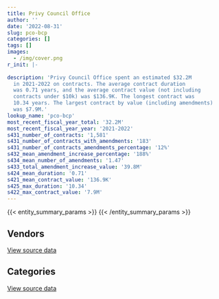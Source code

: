 ```yaml
---
title: Privy Council Office
author: ''
date: '2022-08-31'
slug: pco-bcp
categories: []
tags: []
images:
  - /img/cover.png
r_init: |-
  
description: 'Privy Council Office spent an estimated $32.2M
  in 2021-2022 on contracts. The average contract duration
  was 0.71 years, and the average contract value (not including
  contracts under $10k) was $136.9K. The longest contract was
  10.34 years. The largest contract by value (including amendments)
  was $7.9M.'
lookup_name: 'pco-bcp'
most_recent_fiscal_year_total: '32.2M'
most_recent_fiscal_year_year: '2021-2022'
s431_number_of_contracts: '1,581'
s431_number_of_contracts_with_amendments: '183'
s431_number_of_contracts_amendments_percentage: '12%'
s432_mean_amendment_increase_percentage: '188%'
s434_mean_number_of_amendments: '1.47'
s433_total_amendment_increase_value: '39.8M'
s424_mean_duration: '0.71'
s421_mean_contract_value: '136.9K'
s425_max_duration: '10.34'
s422_max_contract_value: '7.9M'
---
```


<script src="/rmarkdown-libs/htmlwidgets/htmlwidgets.js"></script>
<link href="/rmarkdown-libs/datatables-css/datatables-crosstalk.css" rel="stylesheet" />
<script src="/rmarkdown-libs/datatables-binding/datatables.js"></script>
<script src="/rmarkdown-libs/jquery/jquery-3.6.0.min.js"></script>
<link href="/rmarkdown-libs/dt-core-bootstrap/css/dataTables.bootstrap.min.css" rel="stylesheet" />
<link href="/rmarkdown-libs/dt-core-bootstrap/css/dataTables.bootstrap.extra.css" rel="stylesheet" />
<script src="/rmarkdown-libs/dt-core-bootstrap/js/jquery.dataTables.min.js"></script>
<script src="/rmarkdown-libs/dt-core-bootstrap/js/dataTables.bootstrap.min.js"></script>
<link href="/rmarkdown-libs/crosstalk/css/crosstalk.min.css" rel="stylesheet" />
<script src="/rmarkdown-libs/crosstalk/js/crosstalk.min.js"></script>
<script src="/rmarkdown-libs/htmlwidgets/htmlwidgets.js"></script>
<link href="/rmarkdown-libs/datatables-css/datatables-crosstalk.css" rel="stylesheet" />
<script src="/rmarkdown-libs/datatables-binding/datatables.js"></script>
<script src="/rmarkdown-libs/jquery/jquery-3.6.0.min.js"></script>
<link href="/rmarkdown-libs/dt-core-bootstrap/css/dataTables.bootstrap.min.css" rel="stylesheet" />
<link href="/rmarkdown-libs/dt-core-bootstrap/css/dataTables.bootstrap.extra.css" rel="stylesheet" />
<script src="/rmarkdown-libs/dt-core-bootstrap/js/jquery.dataTables.min.js"></script>
<script src="/rmarkdown-libs/dt-core-bootstrap/js/dataTables.bootstrap.min.js"></script>
<link href="/rmarkdown-libs/crosstalk/css/crosstalk.min.css" rel="stylesheet" />
<script src="/rmarkdown-libs/crosstalk/js/crosstalk.min.js"></script>

{{< entity_summary_params >}}
{{< /entity_summary_params >}}

## Vendors

<div id="htmlwidget-1" style="width:100%;height:auto;" class="datatables html-widget"></div>
<script type="application/json" data-for="htmlwidget-1">{"x":{"style":"bootstrap","filter":"none","vertical":false,"data":[["<a href=\"/vendors/adga_group/\">ADGA Group<\/a>","<a href=\"/vendors/adrm_technology_consulting/\">ADRM Technology Consulting<\/a>","<a href=\"/vendors/advanced_business_interiors/\">Advanced Business Interiors<\/a>","<a href=\"/vendors/advanced_chippewa_technologies/\">Advanced Chippewa Technologies<\/a>","<a href=\"/vendors/altis_human_resources/\">Altis Human Resources<\/a>","<a href=\"/vendors/aon_reed_stenhouse/\">Aon Reed Stenhouse<\/a>","<a href=\"/vendors/applied_electonics/\">Applied Electonics<\/a>","<a href=\"/vendors/ari_financial_services/\">ARI Financial Services<\/a>","<a href=\"/vendors/artemp_personnel_services/\">Artemp Personnel Services<\/a>","<a href=\"/vendors/avi_spl_canada/\">AVI SPL Canada<\/a>","<a href=\"/vendors/bdo_canada/\">BDO Canada<\/a>","<a href=\"/vendors/bell_canada/\">Bell Canada<\/a>","<a href=\"/vendors/canadian_corps_of_commissionaires/\">Canadian Corps of Commissionaires<\/a>","<a href=\"/vendors/canon/\">Canon<\/a>","<a href=\"/vendors/carahsoft_technology/\">Carahsoft Technology<\/a>","<a href=\"/vendors/cdw_canada/\">CDW Canada<\/a>","<a href=\"/vendors/cgi/\">CGI<\/a>","<a href=\"/vendors/cision_canada/\">Cision Canada<\/a>","<a href=\"/vendors/cofomo/\">Cofomo<\/a>","<a href=\"/vendors/compugen/\">Compugen<\/a>","<a href=\"/vendors/contract_community/\">Contract Community<\/a>","<a href=\"/vendors/coradix_technology_consulting/\">Coradix Technology Consulting<\/a>","<a href=\"/vendors/cossette_communications/\">Cossette Communications<\/a>","<a href=\"/vendors/decisive_group/\">Decisive Group<\/a>","<a href=\"/vendors/dell_computer/\">Dell Computer<\/a>","<a href=\"/vendors/deloitte/\">Deloitte<\/a>","<a href=\"/vendors/dynabook_canada/\">Dynabook Canada<\/a>","<a href=\"/vendors/dynamic_personnel_consultants/\">Dynamic Personnel Consultants<\/a>","<a href=\"/vendors/ebsco_canada/\">EBSCO Canada<\/a>","<a href=\"/vendors/eclipsys_solutions/\">Eclipsys Solutions<\/a>","<a href=\"/vendors/ecole_de_langues_abce/\">Ecole De Langues Abce<\/a>","<a href=\"/vendors/ecole_de_langues_la_cite/\">Ecole De Langues La Cite<\/a>","<a href=\"/vendors/ekos_research_associates/\">Ekos Research Associates<\/a>","<a href=\"/vendors/environics_research_group/\">Environics Research Group<\/a>","<a href=\"/vendors/evaluation_personnel_selection/\">Evaluation Personnel Selection<\/a>","<a href=\"/vendors/excel_human_resources/\">Excel Human Resources<\/a>","<a href=\"/vendors/factiva/\">Factiva<\/a>","<a href=\"/vendors/fast_forward_french/\">Fast Forward French<\/a>","<a href=\"/vendors/federal_express_canada/\">Federal Express Canada<\/a>","<a href=\"/vendors/fmc_professionals/\">FMC Professionals<\/a>","<a href=\"/vendors/ford_motor_company/\">Ford Motor Company<\/a>","<a href=\"/vendors/garda_security_group/\">Garda Security Group<\/a>","<a href=\"/vendors/gartner/\">Gartner<\/a>","<a href=\"/vendors/general_dynamics/\">General Dynamics<\/a>","<a href=\"/vendors/global_knowledge/\">Global Knowledge<\/a>","<a href=\"/vendors/global_upholstery/\">Global Upholstery<\/a>","<a href=\"/vendors/graybridge_international_consulting/\">Graybridge International Consulting<\/a>","<a href=\"/vendors/horizant/\">Horizant<\/a>","<a href=\"/vendors/hypertec/\">Hypertec<\/a>","<a href=\"/vendors/i4c_information_technology/\">I4C Information Technology<\/a>","<a href=\"/vendors/ibiska_telecom/\">Ibiska Telecom<\/a>","<a href=\"/vendors/ibm_canada/\">IBM Canada<\/a>","<a href=\"/vendors/ihs_global/\">IHS Global<\/a>","<a href=\"/vendors/interactive_audio_visual/\">Interactive Audio Visual<\/a>","<a href=\"/vendors/ipsos/\">Ipsos<\/a>","<a href=\"/vendors/ipss/\">IPSS<\/a>","<a href=\"/vendors/iron_mountain/\">Iron Mountain<\/a>","<a href=\"/vendors/itex/\">ITEX<\/a>","<a href=\"/vendors/konica_minolta_business_solutions/\">Konica Minolta Business Solutions<\/a>","<a href=\"/vendors/l3harris/\">L3Harris<\/a>","<a href=\"/vendors/lexisnexis_canada/\">LexisNexis Canada<\/a>","<a href=\"/vendors/linovati/\">Linovati<\/a>","<a href=\"/vendors/lionbridge/\">Lionbridge<\/a>","<a href=\"/vendors/lumina_it/\">Lumina IT<\/a>","<a href=\"/vendors/mccarthy_tetrault/\">McCarthy Tetrault<\/a>","<a href=\"/vendors/media_q/\">Media Q<\/a>","<a href=\"/vendors/microsoft_canada/\">Microsoft Canada<\/a>","<a href=\"/vendors/mindwire_systems/\">Mindwire Systems<\/a>","<a href=\"/vendors/mishkumi_technologies/\">Mishkumi Technologies<\/a>","<a href=\"/vendors/mnp/\">MNP<\/a>","<a href=\"/vendors/modis_canada/\">Modis Canada<\/a>","<a href=\"/vendors/morneau_shepell/\">Morneau Shepell<\/a>","<a href=\"/vendors/national_arts_centre/\">National Arts Centre<\/a>","<a href=\"/vendors/naut_mawt_tribal_council/\">Naut’sa mawt Tribal Council<\/a>","<a href=\"/vendors/newfound_recruiting/\">Newfound Recruiting<\/a>","<a href=\"/vendors/nimble_information_strategies/\">Nimble Information Strategies<\/a>","<a href=\"/vendors/nisha_techonologies/\">Nisha Techonologies<\/a>","<a href=\"/vendors/northern_micro/\">Northern Micro<\/a>","<a href=\"/vendors/nova_networks/\">Nova Networks<\/a>","<a href=\"/vendors/nuix_north_america/\">Nuix North America<\/a>","<a href=\"/vendors/openframe_technologies/\">OpenFrame Technologies<\/a>","<a href=\"/vendors/oracle_canada/\">Oracle Canada<\/a>","<a href=\"/vendors/pitney_bowes/\">Pitney Bowes<\/a>","<a href=\"/vendors/pricewaterhouse_coopers/\">Pricewaterhouse Coopers<\/a>","<a href=\"/vendors/printers_plus/\">Printers Plus<\/a>","<a href=\"/vendors/protak_consulting_group/\">Protak Consulting Group<\/a>","<a href=\"/vendors/purelogic/\">PureLogic<\/a>","<a href=\"/vendors/purespirit_solutions/\">PureSpirIT Solutions<\/a>","<a href=\"/vendors/qmr/\">QMR<\/a>","<a href=\"/vendors/quintet_consulting/\">Quintet Consulting<\/a>","<a href=\"/vendors/randstad/\">Randstad<\/a>","<a href=\"/vendors/raymond_chabot_grant_thornton/\">Raymond Chabot Grant Thornton<\/a>","<a href=\"/vendors/rhea/\">RHEA<\/a>","<a href=\"/vendors/ricoh/\">Ricoh<\/a>","<a href=\"/vendors/rogers/\">Rogers<\/a>","<a href=\"/vendors/samson_associes/\">Samson Associes<\/a>","<a href=\"/vendors/shi_canada/\">SHI Canada<\/a>","<a href=\"/vendors/si_systems/\">SI Systems<\/a>","<a href=\"/vendors/simplex_grinnell/\">Simplex Grinnell<\/a>","<a href=\"/vendors/softchoice/\">Softchoice<\/a>","<a href=\"/vendors/softsim_technologies/\">Softsim Technologies<\/a>","<a href=\"/vendors/supremex/\">SupremeX<\/a>","<a href=\"/vendors/synersolutions_technologies/\">SynerSolutions Technologies<\/a>","<a href=\"/vendors/tag_hr/\">Tag HR<\/a>","<a href=\"/vendors/teknion/\">Teknion<\/a>","<a href=\"/vendors/teksystems_canada/\">Teksystems Canada<\/a>","<a href=\"/vendors/telus_canada/\">Telus Canada<\/a>","<a href=\"/vendors/the_ktl_group/\">The KTL Group<\/a>","<a href=\"/vendors/the_masha_krupp_translation_group/\">The Masha Krupp Translation Group<\/a>","<a href=\"/vendors/the_right_door_consulting/\">The Right Door Consulting<\/a>","<a href=\"/vendors/the_vcan_group/\">The VCAN Group<\/a>","<a href=\"/vendors/thomson_reuters/\">Thomson Reuters<\/a>","<a href=\"/vendors/toshiba_canada/\">Toshiba Canada<\/a>","<a href=\"/vendors/totem_offisource/\">Totem Offisource<\/a>","<a href=\"/vendors/toyota/\">Toyota<\/a>","<a href=\"/vendors/turtle_island_staffing/\">Turtle Island Staffing<\/a>","<a href=\"/vendors/university_of_ottawa/\">University of Ottawa<\/a>","<a href=\"/vendors/university_of_toronto/\">University of Toronto<\/a>","<a href=\"/vendors/workdynamics_technologies/\">WorkDynamics Technologies<\/a>","<a href=\"/vendors/wpp_group_canada_communications/\">WPP Group Canada Communications<\/a>","<a href=\"/vendors/xerox/\">Xerox<\/a>","<a href=\"/vendors/zycom/\">Zycom<\/a>"],[null,397066.55,201865.22,105504.43,120451.67,11453.13,338269.81,96705.34,24577.5,37998.22,53671.13,84838.1,3407784.67,14871.94,118633.7,188943.77,177743.25,1020284.45,1099687.76,null,10752.26,null,16272,13883.07,null,415226.46,null,69542.91,127545.66,52558.87,14910,15732.5,null,6681.74,61770.64,349761.67,136748.48,null,51763.54,111014.03,96844.4,null,null,null,null,null,null,3761.38,68034.48,null,128286.46,38776.23,63224.83,60090.24,766232.73,null,null,null,36384.22,null,null,39342.52,25973.71,79709.7,950136.89,160488.74,256215.17,922607.59,27063.74,null,null,4088.65,83820.96,5888061.8,85380.87,null,815896.23,1056909.63,1894.4,null,null,6432.93,null,630638.1,194281,7950.81,null,null,19223.62,70632.59,null,24577.5,17379.4,76942.92,193497.36,45477.86,null,21075.78,179287.33,160561.62,null,33482.6,null,44858.18,1028354.01,null,34489.25,8604.26,22679.1,24408,null,null,187969.06,114994.16,null,null,null,null,83438.19,185632.15,199118.49,22672.32],[null,398947.56,70203.72,277359.09,29082.31,10959.83,573436.24,130041.97,null,26834.29,null,70177.6,4114303.64,null,null,7183.37,182139.4,1002998.75,1154192.64,null,null,23255.4,null,null,null,732425.49,null,180202.42,167735.5,57377.53,81880.75,null,64292.63,159708.64,72146.31,266092.25,140656.95,6967.8,110495.86,null,null,null,null,345165.55,24860,null,null,17873.6,null,null,686402.67,23140.37,63128.41,null,null,null,89792.32,null,493208.36,null,null,206837.07,26044.87,46830.25,null,147965.5,262287.88,1231889.19,null,47546.45,105756.7,4335.25,70787.96,2021938.2,266908.64,null,497694.49,350719.91,233444.05,260439.59,null,null,6822.51,639257.61,198961.9,1982.26,11258.19,56596.03,null,138744.55,50602.12,45200,27939.67,52868.76,172898.16,null,null,204229.01,165960.26,163851.72,null,37526.63,null,42940,285476.46,717094.25,28490.08,null,null,23306.25,null,null,null,116334.5,55243.41,null,null,106623.98,4571.96,null,199664.02,null],[25504.75,649930.26,null,28209.91,79816.05,2681.82,270828.02,121868.17,null,null,null,161187.36,2585627.58,null,2588.76,204515.98,181641.75,954369,1152403.62,125871.84,null,42191.94,null,null,254610.51,738060.74,62586.2,null,101559.98,56562.83,null,null,184307.37,140969.62,71949.19,293426.91,172349.24,50604.02,null,null,240436.88,null,6960.37,null,null,14825.21,null,4160.48,94807,377073.27,1003626.13,67631.45,2997.72,31252.27,38985,null,66605.84,38443.09,39529.33,899723.48,1120.16,115779.44,19787.22,55362.42,null,165023.05,728059.36,1220847.79,null,63236.89,485658.5,4323.41,null,null,144491.29,22769.5,85005.95,1578485.95,16921.4,23482.72,8279.05,null,6803.87,637511.01,184993.74,null,null,null,null,517395.1,62397.88,null,39374.43,152034.53,69493.83,null,10642.39,1442031.3,165506.81,55528.1,57956.79,null,4281095.4,null,null,664160.13,14803,null,null,null,51902.85,662.61,null,12136.2,null,null,null,null,null,null,199118.49,null],[154849.52,128246.23,11948.76,260211.12,48381.75,null,85732.15,null,null,null,null,161187.36,2837710.44,null,11811.24,40827.02,181641.75,877309.26,236278.7,63005.36,null,null,null,null,154243.25,532069.97,null,null,102321.45,56562.83,null,null,99175.82,153680,24048.77,304686.09,206272.95,90410.61,null,null,106782.74,18204.93,72967.16,null,null,14272.58,17946.47,42182.63,null,1408676.91,514269.72,22304.6,null,null,null,12257.28,66841.8,275131.91,28154.09,1676.06,11681.67,null,39782.02,39776,null,148499.82,1260883.71,704445.58,null,15776.66,536885.5,4323.41,null,null,null,null,null,3149536.61,40750.41,242528.76,125910.48,null,6803.87,148546.29,135267.72,null,null,null,41245,10282.7,null,null,null,172446.72,59827.04,null,28334.86,699856.74,165506.81,181959.64,306583.01,null,null,null,null,426993.11,null,null,null,null,274558.57,10515.39,null,31614.59,null,17926.47,27980.54,99411.75,null,null,199118.49,null]],"container":"<table class=\"table table-striped table-hover row-border order-column display\">\n  <thead>\n    <tr>\n      <th>Vendor<\/th>\n      <th>2018-2019<\/th>\n      <th>2019-2020<\/th>\n      <th>2020-2021<\/th>\n      <th>2021-2022<\/th>\n    <\/tr>\n  <\/thead>\n<\/table>","options":{"order":[[4,"desc"]],"pageLength":10,"autoWidth":true,"columnDefs":[{"targets":1,"render":"function(data, type, row, meta) {\n    return type !== 'display' ? data : DTWidget.formatCurrency(data, \"$\", 2, 3, \",\", \".\", true, null);\n  }"},{"targets":2,"render":"function(data, type, row, meta) {\n    return type !== 'display' ? data : DTWidget.formatCurrency(data, \"$\", 2, 3, \",\", \".\", true, null);\n  }"},{"targets":3,"render":"function(data, type, row, meta) {\n    return type !== 'display' ? data : DTWidget.formatCurrency(data, \"$\", 2, 3, \",\", \".\", true, null);\n  }"},{"targets":4,"render":"function(data, type, row, meta) {\n    return type !== 'display' ? data : DTWidget.formatCurrency(data, \"$\", 2, 3, \",\", \".\", true, null);\n  }"},{"width":"16%","targets":[1,2,3,4]},{"className":"dt-right","targets":[1,2,3,4]}],"orderClasses":false}},"evals":["options.columnDefs.0.render","options.columnDefs.1.render","options.columnDefs.2.render","options.columnDefs.3.render"],"jsHooks":[]}</script>
<p class="text-right">
<a href="https://github.com/GoC-Spending/contracts-data/tree/main/data/out/departments/pco-bcp/summary_by_fiscal_year_by_vendor.csv" class="source-data-link btn btn-link">View source data</a>
</p>

## Categories

<div id="htmlwidget-2" style="width:100%;height:auto;" class="datatables html-widget"></div>
<script type="application/json" data-for="htmlwidget-2">{"x":{"style":"bootstrap","filter":"none","vertical":false,"data":[["<a href=\"/categories/other/\">(Other)<\/a>","<a href=\"/categories/facilities_and_construction/\">Facilities and construction<\/a>","<a href=\"/categories/office_management/\">Office management<\/a>","<a href=\"/categories/professional_services/\">Professional services<\/a>","<a href=\"/categories/information_technology/\">Information technology<\/a>","<a href=\"/categories/transportation_and_logistics/\">Transportation and logistics<\/a>","<a href=\"/categories/industrial_products_and_services/\">Industrial products and services<\/a>","<a href=\"/categories/travel/\">Travel<\/a>","<a href=\"/categories/security_and_protection/\">Security and protection<\/a>","<a href=\"/categories/human_capital/\">Human capital<\/a>"],[42345.32,362821.27,2130309.07,19084015.46,11075474.66,475460.66,236549.44,16631.68,3391151.07,1168779.53],[null,153286.79,1282984.73,13666903.21,14853453.99,587303.75,273364,33141.43,4114303.64,1228095.35],[null,126695.47,540605.17,7861431.37,18173954.17,572078.04,2341967.19,null,2591174.94,685170.17],[null,53017.47,597403.68,8539669.47,18850423.7,282689.92,138312.48,64043.28,2922377.03,721358.55]],"container":"<table class=\"table table-striped table-hover row-border order-column display\">\n  <thead>\n    <tr>\n      <th>Category<\/th>\n      <th>2018-2019<\/th>\n      <th>2019-2020<\/th>\n      <th>2020-2021<\/th>\n      <th>2021-2022<\/th>\n    <\/tr>\n  <\/thead>\n<\/table>","options":{"order":[[4,"desc"]],"dom":"t","pageLength":30,"autoWidth":true,"columnDefs":[{"targets":1,"render":"function(data, type, row, meta) {\n    return type !== 'display' ? data : DTWidget.formatCurrency(data, \"$\", 2, 3, \",\", \".\", true, null);\n  }"},{"targets":2,"render":"function(data, type, row, meta) {\n    return type !== 'display' ? data : DTWidget.formatCurrency(data, \"$\", 2, 3, \",\", \".\", true, null);\n  }"},{"targets":3,"render":"function(data, type, row, meta) {\n    return type !== 'display' ? data : DTWidget.formatCurrency(data, \"$\", 2, 3, \",\", \".\", true, null);\n  }"},{"targets":4,"render":"function(data, type, row, meta) {\n    return type !== 'display' ? data : DTWidget.formatCurrency(data, \"$\", 2, 3, \",\", \".\", true, null);\n  }"},{"width":"16%","targets":[1,2,3,4]},{"className":"dt-right","targets":[1,2,3,4]}],"orderClasses":false,"lengthMenu":[10,25,30,50,100]}},"evals":["options.columnDefs.0.render","options.columnDefs.1.render","options.columnDefs.2.render","options.columnDefs.3.render"],"jsHooks":[]}</script>
<p class="text-right">
<a href="https://github.com/GoC-Spending/contracts-data/tree/main/data/out/departments/pco-bcp/summary_by_fiscal_year_by_category.csv" class="source-data-link btn btn-link">View source data</a>
</p>
